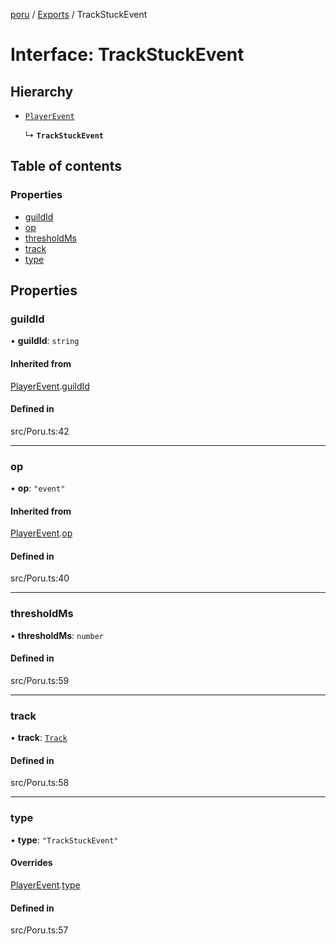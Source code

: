 [poru](../README.md) / [Exports](../modules.md) / TrackStuckEvent

# Interface: TrackStuckEvent

## Hierarchy

- [`PlayerEvent`](PlayerEvent.md)

  ↳ **`TrackStuckEvent`**

## Table of contents

### Properties

- [guildId](TrackStuckEvent.md#guildid)
- [op](TrackStuckEvent.md#op)
- [thresholdMs](TrackStuckEvent.md#thresholdms)
- [track](TrackStuckEvent.md#track)
- [type](TrackStuckEvent.md#type)

## Properties

### guildId

• **guildId**: `string`

#### Inherited from

[PlayerEvent](PlayerEvent.md).[guildId](PlayerEvent.md#guildid)

#### Defined in

src/Poru.ts:42

___

### op

• **op**: ``"event"``

#### Inherited from

[PlayerEvent](PlayerEvent.md).[op](PlayerEvent.md#op)

#### Defined in

src/Poru.ts:40

___

### thresholdMs

• **thresholdMs**: `number`

#### Defined in

src/Poru.ts:59

___

### track

• **track**: [`Track`](../classes/Track.md)

#### Defined in

src/Poru.ts:58

___

### type

• **type**: ``"TrackStuckEvent"``

#### Overrides

[PlayerEvent](PlayerEvent.md).[type](PlayerEvent.md#type)

#### Defined in

src/Poru.ts:57
